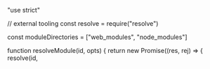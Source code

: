 "use strict"

// external tooling
const resolve = require("resolve")

const moduleDirectories = ["web_modules", "node_modules"]

function resolveModule(id, opts) {
  return new Promise((res, rej) => {
    resolve(id, 